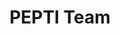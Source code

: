 ---
title: PEPTI Team
draft: false
staff:
- name: Vicki Griffo
  title: Project Director
  image: 'images/vicki.png'
  

- name: Sarah Thompson
  title: Sr. Program Manager
  image: 'images/sarah.png'

- name: Amy Maynard
  title: Assistant Director of Evaluation
  image: 'images/amy.jpg'

- name: Kee-An Lauser
  title: Fiscal Director
  image: 'images/kee-an2.png'

- name: Tom Tranfaglia
  title: Technolgy Coordinator
  image: 'images/tom.webp'


---